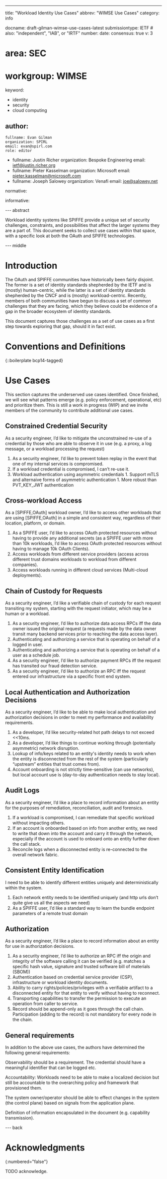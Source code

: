 ---

title: "Workload Identity Use Cases"
abbrev: "WIMSE Use Cases"
category: info

docname: draft-gilman-wimse-use-cases-latest
submissiontype: IETF  # also: "independent", "IAB", or "IRTF"
number:
date:
consensus: true
v: 3
# area: SEC
# workgroup: WIMSE
keyword:
 - identity
 - security
 - cloud computing

author:
 -
    fullname: Evan Gilman
    organization: SPIRL
    email: evan@spirl.com
    role: editor
 -
    fullname: Justin Richer
    organization: Bespoke Engineering
    email: ietf@justin.richer.org
 -
    fullname: Pieter Kasselman
    organization: Microsoft
    email: pieter.kasselman@microsoft.com
 -
    fullname: Joseph Salowey
    organization: Venafi
    email: joe@salowey.net

normative:

informative:


--- abstract

Workload identity systems like SPIFFE provide a unique set of security challenges, constraints, and possibilities that affect the larger systems they are a part of. This document seeks to collect use cases within that space, with a specific look at both the OAuth and SPIFFE technologies.

--- middle

# Introduction

The OAuth and SPIFFE communities have historically been fairly disjoint. The former is a set of identity standards shepherded by the IETF and is (mostly) human-centric, while the latter is a set of identity standards shepherded by the CNCF and is (mostly) workload-centric. Recently, members of both communities have begun to discuss a set of common challenges that they are facing, which they believe could be evidence of a gap in the broader ecosystem of identity standards.

This document captures those challenges as a set of use cases as a first step towards exploring that gap, should it in fact exist.

# Conventions and Definitions

{::boilerplate bcp14-tagged}

# Use Cases

This section captures the underserved use cases identified. Once finished, we will see what patterns emerge (e.g. policy enforcement, operational, etc) and prioritize them. This is still a work in progress (WIP) and we invite members of the community to contribute additional use cases.

## Constrained Credential Security

As a security engineer, I’d like to mitigate the unconstrained re-use of a credential by those who are able to observe it in use (e.g. a proxy, a log message, or a workload processing the request)

1.    As a security engineer, I’d like to prevent token replay in the event that one of my internal services is compromised.
1.    If a workload credential is compromised, I can’t re-use it.
1.    Workload authentication using asymmetric credentials
    1. Support mTLS and alternaive forms of asymmetric authentication
    1. More robust than PVT_KEY_JWT authentication

## Cross-workload Access

As a [SPIFFE,OAuth] workload owner, I’d like to access other workloads that are using [SPIFFE,OAuth] in a simple and consistent way, regardless of their location, platform, or domain.

1.    As a SPIFFE user, I’d like to access OAuth protected resources without having to provide any additional secrets (as a SPIFFE user with more than 10k workloads, I’d like to access OAuth protected resources without having to manage 10k OAuth Clients).
1.    Access workloads from different service providers (access across different trust domains workloads to workload from different companies).
1.    Access workloads running in different cloud services (Multi-cloud deployments).

## Chain of Custody for Requests

As a security engineer, I’d like a verifiable chain of custody for each request transiting my system, starting with the request initiator, which may be a human or a workload.

1.    As a security engineer, I’d like to authorize data access RPCs iff the data owner issued the original request (a requests made by the data owner transit many backend services prior to reaching the data access layer).
1.    Authenticating and authorizing a service that is operating on behalf of a logged in user.
1.    Authenticating and authorizing a service that is operating on behalf of a user as a schedule job.
1.    As a security engineer, I’d like to authorize payment RPCs iff the request has transited our fraud detection service.
1.    As a security engineer, I’d like to authorize an RPC iff the request entered our infrastructure via a specific front end system.

## Local Authentication and Authorization Decisions

As a security engineer, I’d like to be able to make local authentication and authorization decisions in order to meet my performance and availability requirements.

1.    As a developer, I’d like security-related hot path delays to not exceed <<10ms.
1.    As a developer, I’d like things to continue working through (potentially asymmetric) network disruption.
1.    Lookup of info/keys related to an entity's identity needs to work when the entity is disconnected from the rest of the system (particularly “upstream” entities that trust comes from).
1.    Account onboarding is not strictly time-sensitive (can use networks), but local account use is (day-to-day authentication needs to stay local).

## Audit Logs

As a security engineer, I’d like a place to record information about an entity for the purposes of remediation, reconciliation, audit and forensics.

1.    If a workload is compromised, I can remediate that specific workload without impacting others.
1.    If an account is onboarded based on info from another entity, we need to write that down into the account and carry it through the network, especially if the account is used to onboard onto an entity further down the call stack.
1.    Reconcile logs when a disconnected entity is re-connected to the overall network fabric.

## Consistent Entity Identification

I need to be able to identify different entities uniquely and deterministically within the system.

1.    Each network entity needs to be identified uniquely (and http urls don’t quite give us all the aspects we need)
1.    As a SPIFFE user, I’d like a standard way to learn the bundle endpoint parameters of a remote trust domain

## Authorization

As a security engineer, I’d like a place to record information about an entity for use in authorization decisions.

1.    As a security engineer, I’d like to authorize an RPC iff the origin and integrity of the software calling it can be verified (e.g. matches a specific hash value, signature and trusted software bill of materials (SBOM))
1.    Authentication based on credential service provider (CSP), infrastructure or workload identity documents.
1.    Ability to carry rights/policies/privileges with a verifiable artifact to a disconnected entity for that entity to verify without having to reconnect.
1.    Transporting capabilities to transfer the permission to execute an operation from caller to service.
1.    Record should be append-only as it goes through the call chain. Participation (adding to the record) is not mandatory for every node in the chain.

## General requirements

In addition to the above use cases, the authors have determined the following general requirements:

Observability should be a requirement. The credential should have a meaningful identifier that can be logged etc.

Accountability: Workloads need to be able to make a localized decision but still be accountable to the overarching policy and framework that provisioned them.

The system owner/operator should be able to effect changes in the system (the control plane) based on signals from the application plane.

Definition of information encapsulated in the document (e.g. capability transmission).


--- back

# Acknowledgments
{:numbered="false"}

TODO acknowledge.
